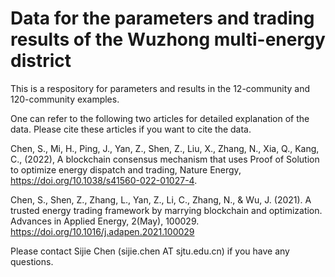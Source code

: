 # Data for the parameters and trading results of the Wuzhong multi-energy district
This is a respository for parameters and results in the 12-community and 120-community examples.

One can refer to the following two articles for detailed explanation of the data. Please cite these articles if you want to cite the data.

Chen, S., Mi, H., Ping, J., Yan, Z., Shen, Z., Liu, X., Zhang, N., Xia, Q., Kang, C., (2022), A blockchain consensus mechanism that uses Proof of Solution to optimize energy dispatch and trading, Nature Energy, https://doi.org/10.1038/s41560-022-01027-4.

Chen, S., Shen, Z., Zhang, L., Yan, Z., Li, C., Zhang, N., & Wu, J. (2021). A trusted energy trading framework by marrying blockchain and optimization. Advances in Applied Energy, 2(May), 100029. https://doi.org/10.1016/j.adapen.2021.100029

Please contact Sijie Chen (sijie.chen AT sjtu.edu.cn) if you have any questions.
